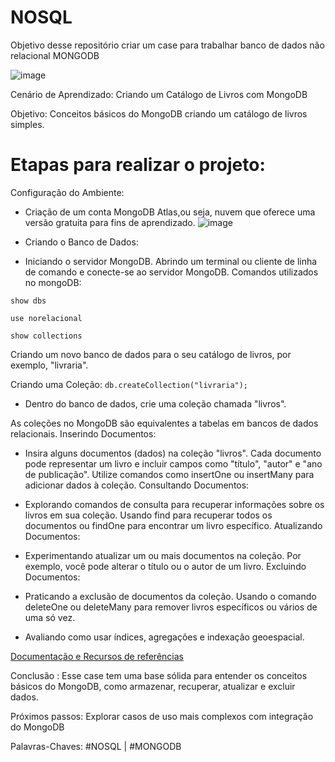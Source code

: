 # NOSQL
Objetivo desse repositório criar um case para trabalhar banco de dados não relacional MONGODB

![image](https://github.com/TatianaFlorentino/NOSQL/assets/41309689/1b06acc3-7244-4c8d-a5df-efbba28657af)


Cenário de Aprendizado: Criando um Catálogo de Livros com MongoDB

Objetivo: Conceitos básicos do MongoDB criando um catálogo de livros simples.

# Etapas para realizar o projeto:

Configuração do Ambiente:

* Criação de um conta MongoDB Atlas,ou seja, nuvem que oferece uma versão gratuita para fins de aprendizado.
![image](https://github.com/TatianaFlorentino/NOSQL/assets/41309689/0c7fdd33-2637-4ea3-9c5f-402cc34feddc)


* Criando o Banco de Dados:

* Iniciando o servidor MongoDB.
  Abrindo um terminal ou cliente de linha de comando e conecte-se ao servidor MongoDB.
Comandos utilizados no mongoDB:

`show dbs`

`use norelacional`

`show collections`

Criando um novo banco de dados para o seu catálogo de livros, por exemplo, "livraria".

Criando uma Coleção:
`db.createCollection("livraria");`

* Dentro do banco de dados, crie uma coleção chamada "livros".

As coleções no MongoDB são equivalentes a tabelas em bancos de dados relacionais.
Inserindo Documentos:

* Insira alguns documentos (dados) na coleção "livros". Cada documento pode representar um livro e incluir campos como "título", "autor" e "ano de publicação".
Utilize comandos como insertOne ou insertMany para adicionar dados à coleção.
Consultando Documentos:

* Explorando comandos de consulta para recuperar informações sobre os livros em sua coleção. Usando find para recuperar todos os documentos ou findOne para encontrar um livro específico.
Atualizando Documentos:

* Experimentando atualizar um ou mais documentos na coleção. Por exemplo, você pode alterar o título ou o autor de um livro.
Excluindo Documentos:

* Praticando a exclusão de documentos da coleção. Usando o comando deleteOne ou deleteMany para remover livros específicos ou vários de uma só vez.


* Avaliando como usar índices, agregações e indexação geoespacial.


[Documentação e Recursos de referências](https://www.mongodb.com/docs/manual/reference/database-references/) 

Conclusão : Esse case tem uma base sólida para entender os conceitos básicos do MongoDB, como armazenar, recuperar, atualizar e excluir dados.

Próximos passos:  Explorar casos de uso mais complexos com integração do MongoDB

Palavras-Chaves: #NOSQL | #MONGODB

